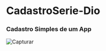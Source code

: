 # CadastroSerie-Dio

<h3>Cadastro Simples de um App</h3>


![Capturar](https://user-images.githubusercontent.com/80729085/151664219-dd8cd9dc-962f-4f47-93fd-f02a8b540596.JPG)
